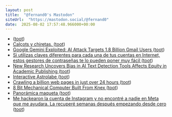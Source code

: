 ```yaml
---
layout: post
title:  "@fernand0's Mastodon"
siteUrl:  "https://mastodon.social/@fernand0"
date:  2025-08-02 17:57:48.966000+00:00
---
```

*  [ ](https://mastodon.social/users/fernand0/statuses/114960463883767374/activity) ([toot](https://mastodon.social/users/fernand0/statuses/114960463883767374/activity))
*  [Calçots y chiretas. ](https://avecesunafoto.wordpress.com/2025/08/02/calcots-y-chiretas) ([toot](https://mastodon.social/@fernand0/114960416997629891))
*  [Google Gemini Exploited: AI Attack Targets 1.8 Billion Gmail Users ](https://www.gizchina.com/2025/07/17/google-gemini-exploited-ai-attack-targets-1-8-billion-gmail-users) ([toot](https://mastodon.social/@fernand0/114960269090988103))
*  [Si utilizas claves diferentes para cada una de tus cuentas en Internet, estos gestores de contraseñas te lo pueden poner muy fácil ](https://www.xataka.com/seleccion/mis-claves-caracteres-aleatorios-me-cuesta-horrores-recordarlas-salvo-que-utilice-uno-estos-gestores-contrasena) ([toot](https://mastodon.social/@fernand0/114960166095058247))
*  [New Research Uncovers Bias in AI Text Detection Tools Affects Equity in Academic Publishing ](https://bioengineer.org/new-research-uncovers-bias-in-ai-text-detection-tools-affects-equity-in-academic-publishing) ([toot](https://mastodon.social/@fernand0/114959822779732164))
*  [Interactive Astrolabe ](https://alexboxer.com/astrolabe) ([toot](https://mastodon.social/@fernand0/114959646297837869))
*  [Crawling a billion web pages in just over 24 hours ](https://andrewkchan.dev/posts/crawler.htm) ([toot](https://mastodon.social/@fernand0/114958940850665109))
*  [8 Bit Mechanical Computer Built From Knex ](https://hackaday.com/2025/07/20/8-bit-mechanical-computer-built-from-knex) ([toot](https://mastodon.social/@fernand0/114958735465142962))
*  [Panorámica maqueta ](https://www.flickr.com/photos/fernand0/54654626090) ([toot](https://mastodon.social/@fernand0/114958525586425191))
*  [Me hackearon la cuenta de Instagram y no encontré a nadie en Meta que me ayudara. La recuperé semanas después empezando desde cero ](https://www.genbeta.com/a-fondo/me-hackearon-cuenta-instagram-no-encontre-a-nadie-meta-que-me-ayudara-recupere-semanas-despues-empezando-cer) ([toot](https://mastodon.social/@fernand0/114958423966273297))
